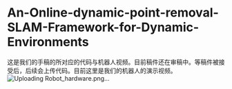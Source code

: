 # An-Online-dynamic-point-removal-SLAM-Framework-for-Dynamic-Environments
这是我们的手稿的所对应的代码与机器人视频。目前稿件还在审稿中。等稿件被接受后，后续会上传代码。目前这里是我们的机器人的演示视频。
![Uploading Robot_hardware.png…]()
